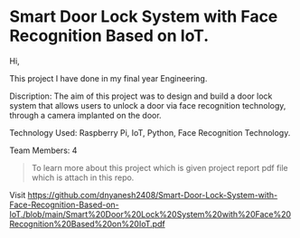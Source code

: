 # Smart Door Lock System with Face Recognition Based on IoT.

Hi, 

This project I have done in my final year Engineering.

Discription: 
The aim of this project was to design and build a door lock system that allows users to unlock a door via face recognition technology, through a camera implanted on the door.

Technology Used: Raspberry Pi, IoT, Python, Face Recognition Technology.

Team Members: 4

> To learn more about this project which is given project report pdf file which is attach in this repo.

Visit https://github.com/dnyanesh2408/Smart-Door-Lock-System-with-Face-Recognition-Based-on-IoT./blob/main/Smart%20Door%20Lock%20System%20with%20Face%20Recognition%20Based%20on%20IoT.pdf
